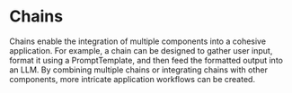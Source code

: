 # Chains

Chains enable the integration of multiple components into a cohesive application. For example, a chain can be designed to gather user input, format it using a PromptTemplate, and then feed the formatted output into an LLM. By combining multiple chains or integrating chains with other components, more intricate application workflows can be created.